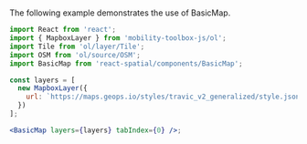 #

The following example demonstrates the use of BasicMap.

```jsx
import React from 'react';
import { MapboxLayer } from 'mobility-toolbox-js/ol';
import Tile from 'ol/layer/Tile';
import OSM from 'ol/source/OSM';
import BasicMap from 'react-spatial/components/BasicMap';

const layers = [
  new MapboxLayer({
    url: `https://maps.geops.io/styles/travic_v2_generalized/style.json?key=${apiKey}`,
  })
];

<BasicMap layers={layers} tabIndex={0} />;
```
